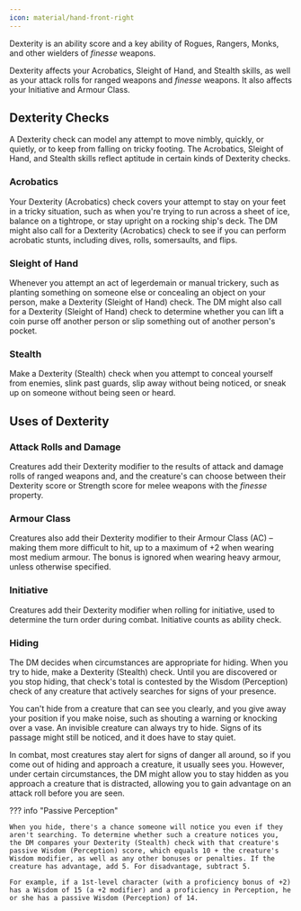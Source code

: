 ```yaml
---
icon: material/hand-front-right
---
```


Dexterity is an ability score and a key ability of Rogues, Rangers, Monks, and other wielders of *finesse* weapons.

Dexterity affects your Acrobatics, Sleight of Hand, and Stealth skills, as well as your attack rolls for ranged weapons and *finesse* weapons. It also affects your Initiative and Armour Class.

## Dexterity Checks

A Dexterity check can model any attempt to move nimbly, quickly, or quietly, or to keep from falling on tricky footing. The Acrobatics, Sleight of Hand, and Stealth skills reflect aptitude in certain kinds of Dexterity checks.

### Acrobatics 

Your Dexterity (Acrobatics) check covers your attempt to stay on your feet in a tricky situation, such as when you're trying to run across a sheet of ice, balance on a tightrope, or stay upright on a rocking ship's deck. The DM might also call for a Dexterity (Acrobatics) check to see if you can perform acrobatic stunts, including dives, rolls, somersaults, and flips.

### Sleight of Hand 

Whenever you attempt an act of legerdemain or manual trickery, such as planting something on someone else or concealing an object on your person, make a Dexterity (Sleight of Hand) check. The DM might also call for a Dexterity (Sleight of Hand) check to determine whether you can lift a coin purse off another person or slip something out of another person's pocket.

### Stealth 

Make a Dexterity (Stealth) check when you attempt to conceal yourself from enemies, slink past guards, slip away without being noticed, or sneak up on someone without being seen or heard.

## Uses of Dexterity

### Attack Rolls and Damage

Creatures add their Dexterity modifier to the results of attack and damage rolls of ranged weapons and, and the creature's can choose between their Dexterity score or Strength score for melee weapons with the *finesse* property.

### Armour Class

Creatures also add their Dexterity modifier to their Armour Class (AC) – making them more difficult to hit, up to a maximum of +2 when wearing most medium armour. The bonus is ignored when wearing heavy armour, unless otherwise specified.

### Initiative

Creatures add their Dexterity modifier when rolling for initiative, used to determine the turn order during combat. Initiative counts as ability check.

### Hiding
 
The DM decides when circumstances are appropriate for hiding. When you try to hide, make a Dexterity (Stealth) check. Until you are discovered or you stop hiding, that check's total is contested by the Wisdom (Perception) check of any creature that actively searches for signs of your presence.
 
You can't hide from a creature that can see you clearly, and you give away your position if you make noise, such as shouting a warning or knocking over a vase. An invisible creature can always try to hide. Signs of its passage might still be noticed, and it does have to stay quiet.
 
In combat, most creatures stay alert for signs of danger all around, so if you come out of hiding and approach a creature, it usually sees you. However, under certain circumstances, the DM might allow you to stay hidden as you approach a creature that is distracted, allowing you to gain advantage on an attack roll before you are seen.
 
??? info "Passive Perception"

    When you hide, there's a chance someone will notice you even if they aren't searching. To determine whether such a creature notices you, the DM compares your Dexterity (Stealth) check with that creature's passive Wisdom (Perception) score, which equals 10 + the creature's Wisdom modifier, as well as any other bonuses or penalties. If the creature has advantage, add 5. For disadvantage, subtract 5.
 
    For example, if a 1st-level character (with a proficiency bonus of +2) has a Wisdom of 15 (a +2 modifier) and a proficiency in Perception, he or she has a passive Wisdom (Perception) of 14.
 
